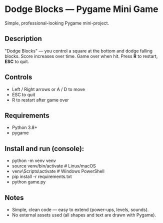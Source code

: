 # Dodge Blocks — Pygame Mini Game 

Simple, professional-looking Pygame mini-project.

## Description
"Dodge Blocks" — you control a square at the bottom and dodge falling blocks. Score increases over time. Game over when hit. Press **R** to restart, **ESC** to quit.

## Controls
- Left / Right arrows or A / D to move
- ESC to quit
- R to restart after game over

## Requirements
- Python 3.8+
- pygame

## Install and run (console):
- python -m venv venv
- source venv/bin/activate     # Linux/macOS
- venv\Scripts\activate      # Windows PowerShell
- pip install -r requirements.txt
- python game.py

## Notes
- Simple, clean code — easy to extend (power-ups, levels, sounds).
- No external assets used (all shapes and text are drawn with Pygame).
